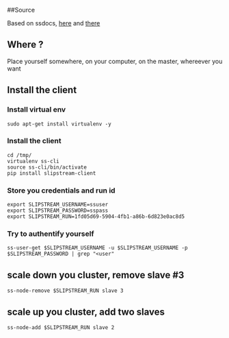 ##Source

Based on ssdocs, [here](http://ssdocs.sixsq.com/en/v3.14/advanced_tutorial/automating-slipstream.html#setup) and [there](http://ssdocs.sixsq.com/en/v3.14/advanced_tutorial/scalable-applications.html#scale-up-with-cli)

## Where ?

Place yourself somewhere, on your computer, on the master, whereever you want

## Install the client

### Install virtual env

`sudo apt-get install virtualenv -y`

### Install the client

```
cd /tmp/
virtualenv ss-cli
source ss-cli/bin/activate
pip install slipstream-client
```

### Store you credentials and run id

```
export SLIPSTREAM_USERNAME=ssuser
export SLIPSTREAM_PASSWORD=sspass
export SLIPSTREAM_RUN=1fd05d69-5904-4fb1-a86b-6d823e0ac8d5
```

### Try to authentify yourself

`ss-user-get $SLIPSTREAM_USERNAME -u $SLIPSTREAM_USERNAME -p $SLIPSTREAM_PASSWORD | grep "<user"`

## scale down you cluster, remove slave #3

`ss-node-remove $SLIPSTREAM_RUN slave 3`

## scale up you cluster, add two slaves

`ss-node-add $SLIPSTREAM_RUN slave 2`

